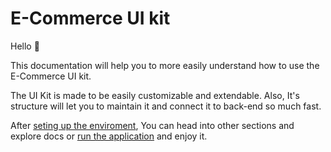 # E-Commerce UI kit

Hello 👋

This documentation will help you to more easily understand how to use the E-Commerce UI kit.

The UI Kit is made to be easily customizable and extendable. Also, It's structure will let you to 
maintain it and connect it to back-end so much fast.

After [seting up the enviroment](setup-enviroment), You can head into other sections and explore docs or
[run the application](running-the-app) and enjoy it.
